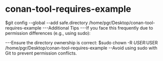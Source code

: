# conan-tool-requires-example

$git config --global --add safe.directory /home/pgr/Desktop/conan-tool-requires-example
---Additional Tips
---If you face this frequently due to permission differences (e.g., using sudo):

---Ensure the directory ownership is correct:
$sudo chown -R $USER:$USER /home/pgr/Desktop/conan-tool-requires-example
--Avoid using sudo with Git to prevent permission conflicts.
